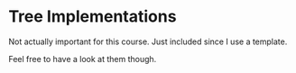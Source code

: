 # Tree Implementations

Not actually important for this course.  Just included since I use a template.

Feel free to have a look at them though.
